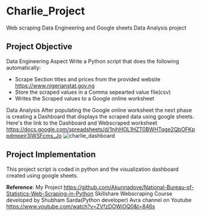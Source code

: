 # Charlie_Project
Web scraping Data Engineering and Google sheets Data Analysis project

## Project Objective
Data Engineering Aspect
Write a Python script that does the following automatically:
* Scrape Section titles and prices from the provided website https://www.nigerianstat.gov.ng 
* Store the scraped values in a Comma sepearted value file(csv) 
* Writes the Scraped values to a Google online worksheet 

Data Analysis
After populating the Google online worksheet the next phase is creating a Dashboard that displays the scraped data using google sheets.
Here's the link to the Dashboard and Webscraped worksheet 
https://docs.google.com/spreadsheets/d/1njhHOL1HZT0BWHTqge2QbOFKppdmpejr3lWSFcms_Jo
![charlie_dashboard](https://user-images.githubusercontent.com/66309302/178146919-6e106cd6-656f-49cc-bd30-13903d568660.PNG)

## Project Implementation
This project script is coded in python and the visualization dashboard created using google sheets.

**Reference**:
My Project https://github.com/Akunnadove/National-Bureau-of-Statistics-Web-Scraping-in-Python
Skillshare Webscraping Course developed by Shubham Sarda(Python developer)
Avra channel on Youtube https://www.youtube.com/watch?v=ZVfzDOWiOQ0&t=846s

